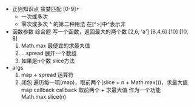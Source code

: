 - 正则知识点
  贪婪匹配 [0-9]+
  + 一次或多次
  * 零次或多次
  ^ 的第二种用法 在[^>]中^表示非
- 函数参数  综合题
  写一个函数，返回最大的两个数
  [2,6, 'a']  [8,4,6] [10]
  [10, 8]
  1. Math.max 最便宜的求最大值
  2. ...spread 展开一个数组
  3. 如果是n个数 slice方法
- args
  1. map + spread 运算符
  2. 闭包
    遍历每一项(map)，取前两个(slice + n + Math.max())，求最大值
    map callback
    callback 取前两个 + 求最大值 作为一个功能
    Math.max.slice(n)